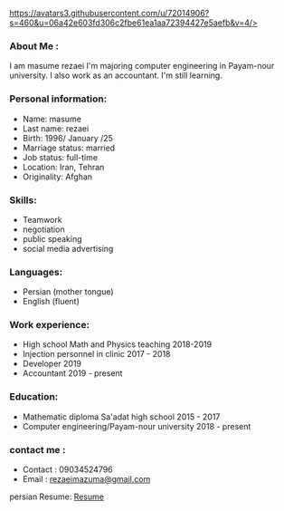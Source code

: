 https://avatars3.githubusercontent.com/u/72014906?s=460&u=06a42e603fd306c2fbe61ea1aa72394427e5aefb&v=4/>

### About Me :
I am masume rezaei 
I'm majoring computer engineering in Payam-nour university.
I also work as an accountant.
I'm still learning.

### Personal information:
+ Name: masume
+ Last name: rezaei
+ Birth: 1996/ January /25
+ Marriage status: married
+ Job status: full-time
+ Location: Iran, Tehran 
+ Originality: Afghan 

### Skills: 
- Teamwork
- negotiation
- public speaking
- social media advertising 

### Languages:
- Persian (mother tongue)
- English (fluent) 

### Work experience:
- High school Math and Physics teaching 2018-2019
- Injection personnel in clinic 2017 - 2018 
- Developer 2019 
- Accountant 2019 - present 

### Education:
- Mathematic diploma Sa'adat high school 2015 - 2017
- Computer engineering/Payam-nour university 2018 - present

### contact me :
- Contact : 09034524796
- Email : rezaeimazuma@gmail.com

persian Resume: <a href="https://rezaeimasumeh.github.io/rezaeimasumeh-fa.github.io/"> Resume </a>
